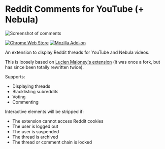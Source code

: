 # Reddit Comments for YouTube (+ Nebula)

![Screenshot of comments](https://files.catbox.moe/8a8ys0.png)

[![Chrome Web Store](https://img.shields.io/chrome-web-store/v/eeoojlakofhogpkplghnmcljbcjdobbo)](https://chrome.google.com/webstore/detail/reddit-comments-for-youtu/eeoojlakofhogpkplghnmcljbcjdobbo) [![Mozilla Add-on](https://img.shields.io/amo/v/reddit-comments-for-youtube)](https://addons.mozilla.org/en-US/firefox/addon/reddit-comments-for-youtube/)

An extension to display Reddit threads for YouTube and Nebula videos.

This is loosely based on [Lucien Maloney's extension](https://github.com/lucienmaloney/reddit_comments_for_youtube_extension) (it was once a fork, but has since been totally rewritten twice).

Supports:

- Displaying threads
- Blacklisting subreddits
- Voting
- Commenting

Interactive elements will be stripped if:

- The extension cannot access Reddit cookies
- The user is logged out
- The user is suspended
- The thread is archived
- The thread or comment chain is locked
